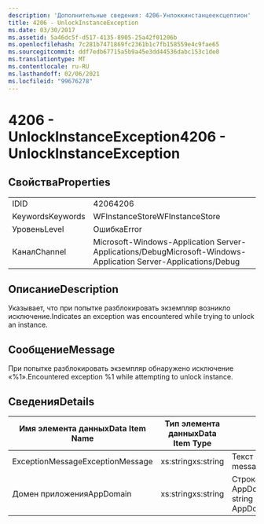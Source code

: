 ```yaml
---
description: 'Дополнительные сведения: 4206-Унлоккинстанцеексцептион'
title: 4206 - UnlockInstanceException
ms.date: 03/30/2017
ms.assetid: 5a46dc5f-d517-4135-8905-25a42f01206b
ms.openlocfilehash: 7c281b7471869fc2361b1c7fb158559e4c9fae65
ms.sourcegitcommit: ddf7edb67715a5b9a45e3dd44536dabc153c1de0
ms.translationtype: MT
ms.contentlocale: ru-RU
ms.lasthandoff: 02/06/2021
ms.locfileid: "99676278"
---
```

# <a name="4206---unlockinstanceexception"></a><span data-ttu-id="48610-103">4206 - UnlockInstanceException</span><span class="sxs-lookup"><span data-stu-id="48610-103">4206 - UnlockInstanceException</span></span>

## <a name="properties"></a><span data-ttu-id="48610-104">Свойства</span><span class="sxs-lookup"><span data-stu-id="48610-104">Properties</span></span>  
  
|||  
|-|-|  
|<span data-ttu-id="48610-105">ID</span><span class="sxs-lookup"><span data-stu-id="48610-105">ID</span></span>|<span data-ttu-id="48610-106">4206</span><span class="sxs-lookup"><span data-stu-id="48610-106">4206</span></span>|  
|<span data-ttu-id="48610-107">Keywords</span><span class="sxs-lookup"><span data-stu-id="48610-107">Keywords</span></span>|<span data-ttu-id="48610-108">WFInstanceStore</span><span class="sxs-lookup"><span data-stu-id="48610-108">WFInstanceStore</span></span>|  
|<span data-ttu-id="48610-109">Уровень</span><span class="sxs-lookup"><span data-stu-id="48610-109">Level</span></span>|<span data-ttu-id="48610-110">Ошибка</span><span class="sxs-lookup"><span data-stu-id="48610-110">Error</span></span>|  
|<span data-ttu-id="48610-111">Канал</span><span class="sxs-lookup"><span data-stu-id="48610-111">Channel</span></span>|<span data-ttu-id="48610-112">Microsoft-Windows-Application Server-Applications/Debug</span><span class="sxs-lookup"><span data-stu-id="48610-112">Microsoft-Windows-Application Server-Applications/Debug</span></span>|  
  
## <a name="description"></a><span data-ttu-id="48610-113">Описание</span><span class="sxs-lookup"><span data-stu-id="48610-113">Description</span></span>  

 <span data-ttu-id="48610-114">Указывает, что при попытке разблокировать экземпляр возникло исключение.</span><span class="sxs-lookup"><span data-stu-id="48610-114">Indicates an exception was encountered while trying to unlock an instance.</span></span>  
  
## <a name="message"></a><span data-ttu-id="48610-115">Сообщение</span><span class="sxs-lookup"><span data-stu-id="48610-115">Message</span></span>  

 <span data-ttu-id="48610-116">При попытке разблокировать экземпляр обнаружено исключение «%1».</span><span class="sxs-lookup"><span data-stu-id="48610-116">Encountered exception %1 while attempting to unlock instance.</span></span>  
  
## <a name="details"></a><span data-ttu-id="48610-117">Сведения</span><span class="sxs-lookup"><span data-stu-id="48610-117">Details</span></span>  
  
|<span data-ttu-id="48610-118">Имя элемента данных</span><span class="sxs-lookup"><span data-stu-id="48610-118">Data Item Name</span></span>|<span data-ttu-id="48610-119">Тип элемента данных</span><span class="sxs-lookup"><span data-stu-id="48610-119">Data Item Type</span></span>|<span data-ttu-id="48610-120">Описание</span><span class="sxs-lookup"><span data-stu-id="48610-120">Description</span></span>|  
|--------------------|--------------------|-----------------|  
|<span data-ttu-id="48610-121">ExceptionMessage</span><span class="sxs-lookup"><span data-stu-id="48610-121">ExceptionMessage</span></span>|<span data-ttu-id="48610-122">xs:string</span><span class="sxs-lookup"><span data-stu-id="48610-122">xs:string</span></span>|<span data-ttu-id="48610-123">Текст сообщения из исключения SQL.</span><span class="sxs-lookup"><span data-stu-id="48610-123">The message from the SQL exception.</span></span>|  
|<span data-ttu-id="48610-124">Домен приложения</span><span class="sxs-lookup"><span data-stu-id="48610-124">AppDomain</span></span>|<span data-ttu-id="48610-125">xs:string</span><span class="sxs-lookup"><span data-stu-id="48610-125">xs:string</span></span>|<span data-ttu-id="48610-126">Строка, возвращаемая AppDomain.CurrentDomain.FriendlyName.</span><span class="sxs-lookup"><span data-stu-id="48610-126">The string returned by AppDomain.CurrentDomain.FriendlyName.</span></span>|
